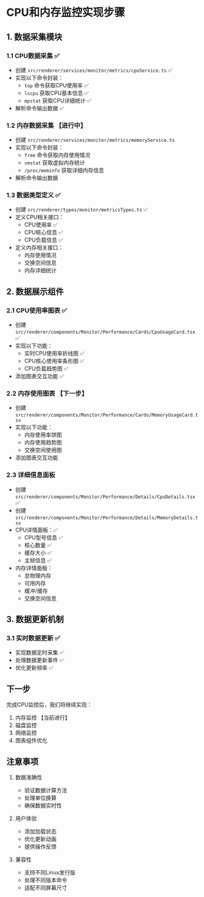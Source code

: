 # CPU和内存监控实现步骤

## 1. 数据采集模块

### 1.1 CPU数据采集 ✅
- 创建 `src/renderer/services/monitor/metrics/cpuService.ts` ✅
- 实现以下命令封装：
  * `top` 命令获取CPU使用率 ✅
  * `lscpu` 获取CPU基本信息 ✅
  * `mpstat` 获取CPU详细统计 ✅
- 解析命令输出数据 ✅

### 1.2 内存数据采集 【进行中】
- 创建 `src/renderer/services/monitor/metrics/memoryService.ts`
- 实现以下命令封装：
  * `free` 命令获取内存使用情况
  * `vmstat` 获取虚拟内存统计
  * `/proc/meminfo` 获取详细内存信息
- 解析命令输出数据

### 1.3 数据类型定义 ✅
- 创建 `src/renderer/types/monitor/metricsTypes.ts` ✅
- 定义CPU相关接口：
  * CPU使用率 ✅
  * CPU核心信息 ✅
  * CPU负载信息 ✅
- 定义内存相关接口：
  * 内存使用情况
  * 交换空间信息
  * 内存详细统计

## 2. 数据展示组件

### 2.1 CPU使用率图表 ✅
- 创建 `src/renderer/components/Monitor/Performance/Cards/CpuUsageCard.tsx` ✅
- 实现以下功能：
  * 实时CPU使用率折线图 ✅
  * CPU核心使用率条形图 ✅
  * CPU负载趋势图 ✅
- 添加图表交互功能 ✅

### 2.2 内存使用图表 【下一步】
- 创建 `src/renderer/components/Monitor/Performance/Cards/MemoryUsageCard.tsx`
- 实现以下功能：
  * 内存使用率饼图
  * 内存使用趋势图
  * 交换空间使用图
- 添加图表交互功能

### 2.3 详细信息面板
- 创建 `src/renderer/components/Monitor/Performance/Details/CpuDetails.tsx` ✅
- 创建 `src/renderer/components/Monitor/Performance/Details/MemoryDetails.tsx`
- CPU详情面板：✅
  * CPU型号信息 ✅
  * 核心数量 ✅
  * 缓存大小 ✅
  * 主频信息 ✅
- 内存详情面板：
  * 总物理内存
  * 可用内存
  * 缓冲/缓存
  * 交换空间信息

## 3. 数据更新机制

### 3.1 实时数据更新 ✅
- 实现数据定时采集 ✅
- 处理数据更新事件 ✅
- 优化更新频率 ✅

## 下一步

完成CPU监控后，我们将继续实现：
1. 内存监控 【当前进行】
2. 磁盘监控
3. 网络监控
4. 图表组件优化

## 注意事项

1. 数据准确性
   - 验证数据计算方法
   - 处理单位换算
   - 确保数据实时性

2. 用户体验
   - 添加加载状态
   - 优化更新动画
   - 提供操作反馈

3. 兼容性
   - 支持不同Linux发行版
   - 处理不同版本命令
   - 适配不同屏幕尺寸 